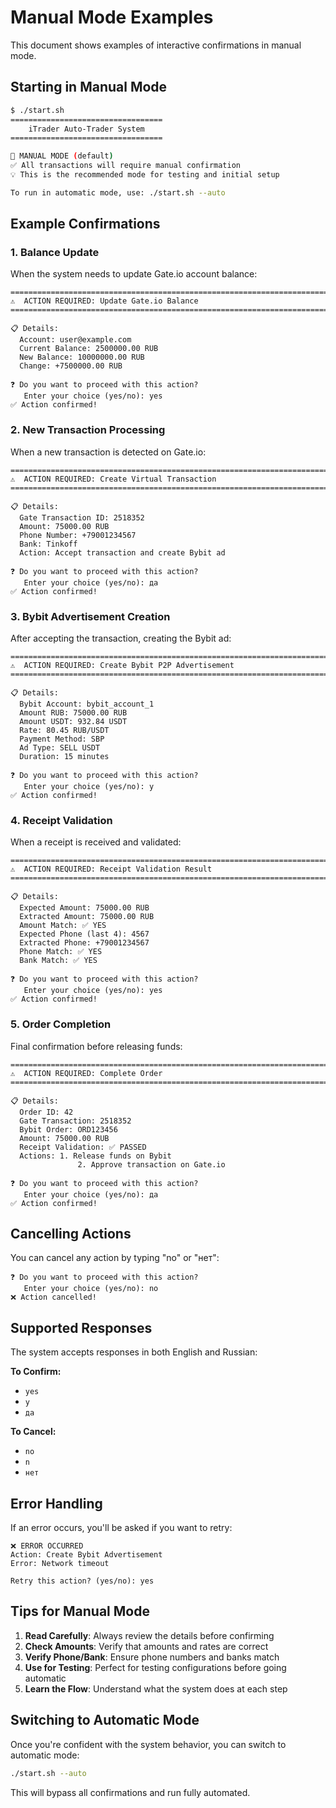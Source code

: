 # Manual Mode Examples

This document shows examples of interactive confirmations in manual mode.

## Starting in Manual Mode

```bash
$ ./start.sh
==================================
    iTrader Auto-Trader System    
==================================

👤 MANUAL MODE (default)
✅ All transactions will require manual confirmation
💡 This is the recommended mode for testing and initial setup

To run in automatic mode, use: ./start.sh --auto
```

## Example Confirmations

### 1. Balance Update

When the system needs to update Gate.io account balance:

```
================================================================================
⚠️  ACTION REQUIRED: Update Gate.io Balance
================================================================================

📋 Details:
  Account: user@example.com
  Current Balance: 2500000.00 RUB
  New Balance: 10000000.00 RUB
  Change: +7500000.00 RUB

❓ Do you want to proceed with this action?
   Enter your choice (yes/no): yes
✅ Action confirmed!
```

### 2. New Transaction Processing

When a new transaction is detected on Gate.io:

```
================================================================================
⚠️  ACTION REQUIRED: Create Virtual Transaction
================================================================================

📋 Details:
  Gate Transaction ID: 2518352
  Amount: 75000.00 RUB
  Phone Number: +79001234567
  Bank: Tinkoff
  Action: Accept transaction and create Bybit ad

❓ Do you want to proceed with this action?
   Enter your choice (yes/no): да
✅ Action confirmed!
```

### 3. Bybit Advertisement Creation

After accepting the transaction, creating the Bybit ad:

```
================================================================================
⚠️  ACTION REQUIRED: Create Bybit P2P Advertisement
================================================================================

📋 Details:
  Bybit Account: bybit_account_1
  Amount RUB: 75000.00 RUB
  Amount USDT: 932.84 USDT
  Rate: 80.45 RUB/USDT
  Payment Method: SBP
  Ad Type: SELL USDT
  Duration: 15 minutes

❓ Do you want to proceed with this action?
   Enter your choice (yes/no): y
✅ Action confirmed!
```

### 4. Receipt Validation

When a receipt is received and validated:

```
================================================================================
⚠️  ACTION REQUIRED: Receipt Validation Result
================================================================================

📋 Details:
  Expected Amount: 75000.00 RUB
  Extracted Amount: 75000.00 RUB
  Amount Match: ✅ YES
  Expected Phone (last 4): 4567
  Extracted Phone: +79001234567
  Phone Match: ✅ YES
  Bank Match: ✅ YES

❓ Do you want to proceed with this action?
   Enter your choice (yes/no): yes
✅ Action confirmed!
```

### 5. Order Completion

Final confirmation before releasing funds:

```
================================================================================
⚠️  ACTION REQUIRED: Complete Order
================================================================================

📋 Details:
  Order ID: 42
  Gate Transaction: 2518352
  Bybit Order: ORD123456
  Amount: 75000.00 RUB
  Receipt Validation: ✅ PASSED
  Actions: 1. Release funds on Bybit
               2. Approve transaction on Gate.io

❓ Do you want to proceed with this action?
   Enter your choice (yes/no): да
✅ Action confirmed!
```

## Cancelling Actions

You can cancel any action by typing "no" or "нет":

```
❓ Do you want to proceed with this action?
   Enter your choice (yes/no): no
❌ Action cancelled!
```

## Supported Responses

The system accepts responses in both English and Russian:

**To Confirm:**
- `yes`
- `y` 
- `да`

**To Cancel:**
- `no`
- `n`
- `нет`

## Error Handling

If an error occurs, you'll be asked if you want to retry:

```
❌ ERROR OCCURRED
Action: Create Bybit Advertisement
Error: Network timeout

Retry this action? (yes/no): yes
```

## Tips for Manual Mode

1. **Read Carefully**: Always review the details before confirming
2. **Check Amounts**: Verify that amounts and rates are correct
3. **Verify Phone/Bank**: Ensure phone numbers and banks match
4. **Use for Testing**: Perfect for testing configurations before going automatic
5. **Learn the Flow**: Understand what the system does at each step

## Switching to Automatic Mode

Once you're confident with the system behavior, you can switch to automatic mode:

```bash
./start.sh --auto
```

This will bypass all confirmations and run fully automated.